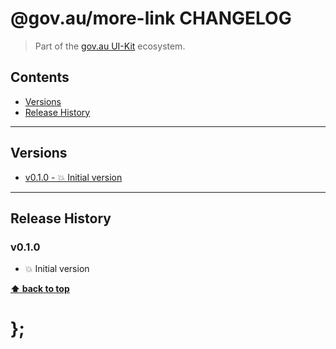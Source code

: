 @gov.au/more-link CHANGELOG
======================

> Part of the [gov.au UI-Kit](https://github.com/govau/uikit/) ecosystem.


## Contents

* [Versions](#install)
* [Release History](#release-history)


----------------------------------------------------------------------------------------------------------------------------------------------------------------


## Versions

* [v0.1.0 - 💥 Initial version](v010)


----------------------------------------------------------------------------------------------------------------------------------------------------------------


## Release History

### v0.1.0

- 💥 Initial version


**[⬆ back to top](#contents)**


# };
